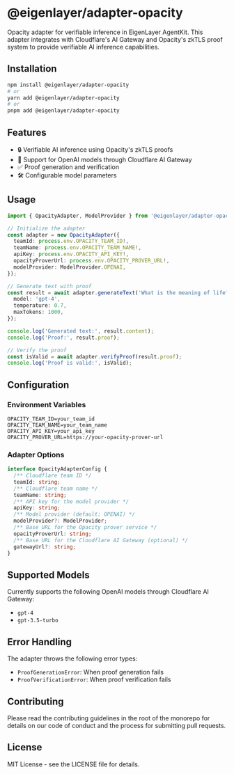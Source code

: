 # @eigenlayer/adapter-opacity

Opacity adapter for verifiable inference in EigenLayer AgentKit. This adapter integrates with Cloudflare's AI Gateway and Opacity's zkTLS proof system to provide verifiable AI inference capabilities.

## Installation

```bash
npm install @eigenlayer/adapter-opacity
# or
yarn add @eigenlayer/adapter-opacity
# or
pnpm add @eigenlayer/adapter-opacity
```

## Features

- 🔒 Verifiable AI inference using Opacity's zkTLS proofs
- 🤖 Support for OpenAI models through Cloudflare AI Gateway
- ✅ Proof generation and verification
- 🛠️ Configurable model parameters

## Usage

```typescript
import { OpacityAdapter, ModelProvider } from '@eigenlayer/adapter-opacity';

// Initialize the adapter
const adapter = new OpacityAdapter({
  teamId: process.env.OPACITY_TEAM_ID!,
  teamName: process.env.OPACITY_TEAM_NAME!,
  apiKey: process.env.OPACITY_API_KEY!,
  opacityProverUrl: process.env.OPACITY_PROVER_URL!,
  modelProvider: ModelProvider.OPENAI,
});

// Generate text with proof
const result = await adapter.generateText('What is the meaning of life?', {
  model: 'gpt-4',
  temperature: 0.7,
  maxTokens: 1000,
});

console.log('Generated text:', result.content);
console.log('Proof:', result.proof);

// Verify the proof
const isValid = await adapter.verifyProof(result.proof);
console.log('Proof is valid:', isValid);
```

## Configuration

### Environment Variables

```env
OPACITY_TEAM_ID=your_team_id
OPACITY_TEAM_NAME=your_team_name
OPACITY_API_KEY=your_api_key
OPACITY_PROVER_URL=https://your-opacity-prover-url
```

### Adapter Options

```typescript
interface OpacityAdapterConfig {
  /** Cloudflare team ID */
  teamId: string;
  /** Cloudflare team name */
  teamName: string;
  /** API key for the model provider */
  apiKey: string;
  /** Model provider (default: OPENAI) */
  modelProvider?: ModelProvider;
  /** Base URL for the Opacity prover service */
  opacityProverUrl: string;
  /** Base URL for the Cloudflare AI Gateway (optional) */
  gatewayUrl?: string;
}
```

## Supported Models

Currently supports the following OpenAI models through Cloudflare AI Gateway:
- `gpt-4`
- `gpt-3.5-turbo`

## Error Handling

The adapter throws the following error types:
- `ProofGenerationError`: When proof generation fails
- `ProofVerificationError`: When proof verification fails

## Contributing

Please read the contributing guidelines in the root of the monorepo for details on our code of conduct and the process for submitting pull requests.

## License

MIT License - see the LICENSE file for details. 